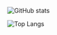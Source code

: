 ![GitHub stats](https://github-readme-stats.vercel.app/api?username=najirod02&show_icons=true&theme=catppuccin_mocha)

![Top Langs](https://github-readme-stats.vercel.app/api/top-langs/?username=najirod02&hide_progress=true)

<!--
**najirod02/najirod02** is a ✨ _special_ ✨ repository because its `README.md` (this file) appears on your GitHub profile.

Here are some ideas to get you started:

- 🔭 I’m currently working on ...
- 🌱 I’m currently learning ...
- 👯 I’m looking to collaborate on ...
- 🤔 I’m looking for help with ...
- 💬 Ask me about ...
- 📫 How to reach me: ...
- 😄 Pronouns: ...
- ⚡ Fun fact: ...
-->
